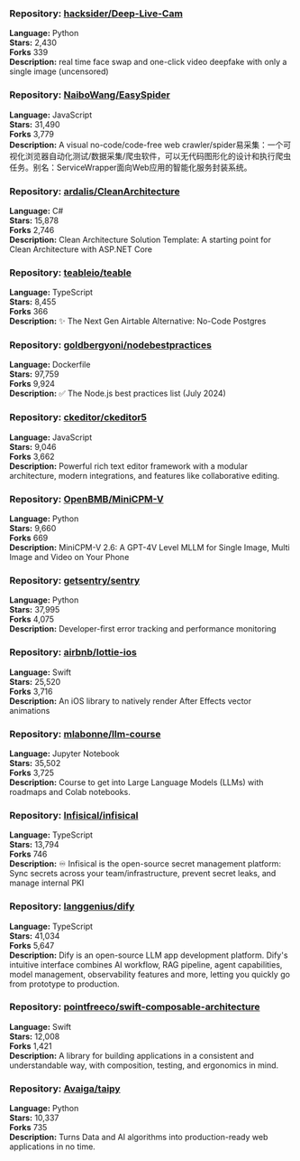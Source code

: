 ### **Repository:** [hacksider/Deep-Live-Cam](https://github.com/hacksider/Deep-Live-Cam)  

**Language:** Python  
**Stars:** 2,430  
**Forks** 339  
**Description:** real time face swap and one-click video deepfake with only a single image (uncensored)  

### **Repository:** [NaiboWang/EasySpider](https://github.com/NaiboWang/EasySpider)  

**Language:** JavaScript  
**Stars:** 31,490  
**Forks** 3,779  
**Description:** A visual no-code/code-free web crawler/spider易采集：一个可视化浏览器自动化测试/数据采集/爬虫软件，可以无代码图形化的设计和执行爬虫任务。别名：ServiceWrapper面向Web应用的智能化服务封装系统。  

### **Repository:** [ardalis/CleanArchitecture](https://github.com/ardalis/CleanArchitecture)  

**Language:** C#  
**Stars:** 15,878  
**Forks** 2,746  
**Description:** Clean Architecture Solution Template: A starting point for Clean Architecture with ASP.NET Core  

### **Repository:** [teableio/teable](https://github.com/teableio/teable)  

**Language:** TypeScript  
**Stars:** 8,455  
**Forks** 366  
**Description:** ✨ The Next Gen Airtable Alternative: No-Code Postgres  

### **Repository:** [goldbergyoni/nodebestpractices](https://github.com/goldbergyoni/nodebestpractices)  

**Language:** Dockerfile  
**Stars:** 97,759  
**Forks** 9,924  
**Description:** ✅ The Node.js best practices list (July 2024)  

### **Repository:** [ckeditor/ckeditor5](https://github.com/ckeditor/ckeditor5)  

**Language:** JavaScript  
**Stars:** 9,046  
**Forks** 3,662  
**Description:** Powerful rich text editor framework with a modular architecture, modern integrations, and features like collaborative editing.  

### **Repository:** [OpenBMB/MiniCPM-V](https://github.com/OpenBMB/MiniCPM-V)  

**Language:** Python  
**Stars:** 9,660  
**Forks** 669  
**Description:** MiniCPM-V 2.6: A GPT-4V Level MLLM for Single Image, Multi Image and Video on Your Phone  

### **Repository:** [getsentry/sentry](https://github.com/getsentry/sentry)  

**Language:** Python  
**Stars:** 37,995  
**Forks** 4,075  
**Description:** Developer-first error tracking and performance monitoring  

### **Repository:** [airbnb/lottie-ios](https://github.com/airbnb/lottie-ios)  

**Language:** Swift  
**Stars:** 25,520  
**Forks** 3,716  
**Description:** An iOS library to natively render After Effects vector animations  

### **Repository:** [mlabonne/llm-course](https://github.com/mlabonne/llm-course)  

**Language:** Jupyter Notebook  
**Stars:** 35,502  
**Forks** 3,725  
**Description:** Course to get into Large Language Models (LLMs) with roadmaps and Colab notebooks.  

### **Repository:** [Infisical/infisical](https://github.com/Infisical/infisical)  

**Language:** TypeScript  
**Stars:** 13,794  
**Forks** 746  
**Description:** ♾ Infisical is the open-source secret management platform: Sync secrets across your team/infrastructure, prevent secret leaks, and manage internal PKI  

### **Repository:** [langgenius/dify](https://github.com/langgenius/dify)  

**Language:** TypeScript  
**Stars:** 41,034  
**Forks** 5,647  
**Description:** Dify is an open-source LLM app development platform. Dify's intuitive interface combines AI workflow, RAG pipeline, agent capabilities, model management, observability features and more, letting you quickly go from prototype to production.  

### **Repository:** [pointfreeco/swift-composable-architecture](https://github.com/pointfreeco/swift-composable-architecture)  

**Language:** Swift  
**Stars:** 12,008  
**Forks** 1,421  
**Description:** A library for building applications in a consistent and understandable way, with composition, testing, and ergonomics in mind.  

### **Repository:** [Avaiga/taipy](https://github.com/Avaiga/taipy)  

**Language:** Python  
**Stars:** 10,337  
**Forks** 735  
**Description:** Turns Data and AI algorithms into production-ready web applications in no time.  

